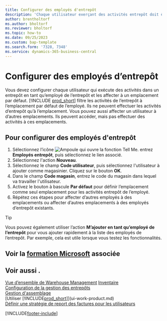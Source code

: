 ```yaml
---
title: Configurer des employés d'entrepôt
description: 'Chaque utilisateur exerçant des activités entrepôt doit être configuré en tant qu''employé d''entrepôt affecté à un emplacement par défaut, et éventuellement à d''autres emplacements.'
author: brentholtorf
ms.author: bholtorf
ms.reviewer: bholtorf
ms.topic: how-to
ms.date: 09/25/2023
ms.custom: bap-template
ms.search.form: '7328, 7348'
ms.service: dynamics-365-business-central
---
```

# Configurer des employés d’entrepôt

Vous devez configurer chaque utilisateur qui exécute des activités dans un entrepôt en tant qu’employé de l’entrepôt et les affecter à un emplacement par défaut. [!INCLUDE [prod_short](includes/prod_short.md)] filtre les activités de l’entrepôt à l’emplacement par défaut de l’employé. Ils ne peuvent effectuer les activités d’entrepôt qu’à l’emplacement. Vous pouvez aussi affecter un utilisateur à d’autres emplacements. Ils peuvent accéder, mais pas effectuer des activités à ces emplacements.

## Pour configurer des employés d'entrepôt  

1. Sélectionnez l’icône ![Ampoule qui ouvre la fonction Tell Me.](media/ui-search/search_small.png "Dites-moi ce que vous voulez faire") entrez **Employés entrepôt**, puis sélectionnez le lien associé.  
2. Sélectionnez l'action **Nouveau**.  
3. Sélectionnez le champ **Code utilisateur**, puis sélectionnez l'utilisateur à ajouter comme magasinier. Cliquez sur le bouton **OK**.  
4. Dans le champ **Code magasin**, entrez le code du magasin dans lequel va travailler l'utilisateur.  
5. Activez le bouton à bascule **Par défaut** pour définir l’emplacement comme seul emplacement pour les activités entrepôt de l’employé.  
6. Répétez ces étapes pour affecter d’autres employés à des emplacements ou affecter d’autres emplacements à des employés d’entrepôt existants.  

> [!TIP]
> Vous pouvez également utiliser l’action **M’ajouter en tant qu’employé de l’entrepôt** pour vous ajouter rapidement à la liste des employés de l’entrepôt. Par exemple, cela est utile lorsque vous testez les fonctionnalités.

## Voir la [formation Microsoft](/training/modules/get-started-warehouse-management/) associée

## Voir aussi .

[Vue d’ensemble de Warehouse Management](design-details-warehouse-management.md)
[Inventaire](inventory-manage-inventory.md)  
[Configuration de la gestion des entrepôts](warehouse-setup-warehouse.md)  
[Gestion d'assemblage](assembly-assemble-items.md)  
[Utiliser [!INCLUDE[prod_short](includes/prod_short.md)]](ui-work-product.md)  
[Définir une stratégie de report des factures pour les utilisateurs](admin-setup-invoice-posting-policy.md)  

[!INCLUDE[footer-include](includes/footer-banner.md)]
